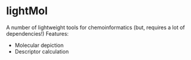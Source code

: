 # lightMol
A number of lightweight tools for chemoinformatics (but, requires a lot of dependencies!)
Features:
- Molecular depiction
- Descriptor calculation
